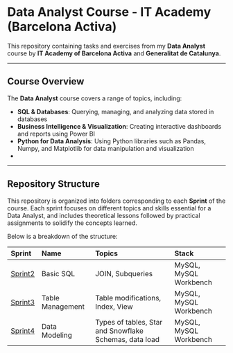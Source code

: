 # Data Analyst Course - IT Academy (Barcelona Activa)

This repository containing tasks and exercises from my  **Data Analyst** course by **IT Academy of Barcelona Activa** and **Generalitat de Catalunya**.

---

## Course Overview

The **Data Analyst** course covers a range of topics, including:
- **SQL & Databases**: Querying, managing, and analyzing data stored in databases
- **Business Intelligence & Visualization**: Creating interactive dashboards and reports using Power BI
- **Python for Data Analysis**: Using Python libraries such as Pandas, Numpy, and Matplotlib for data manipulation and visualization
- 
---

## Repository Structure

This repository is organized into folders corresponding to each **Sprint** of the course. Each sprint focuses on different topics and skills essential for a Data Analyst, and includes theoretical lessons followed by practical assignments to solidify the concepts learned.

Below is a breakdown of the structure:

| Sprint | Name | Topics | Stack | 
| :---------------------- | :---------------------- | :---------------------- | :---------------------- |
| [Sprint2](sprint2) | Basic SQL | JOIN, Subqueries | MySQL, MySQL Workbench |
| [Sprint3](sprint3) | Table Management | Table modifications, Index, View | MySQL, MySQL Workbench |
| [Sprint4](sprint4) | Data Modeling | Types of tables, Star and Snowflake Schemas, data load | MySQL, MySQL Workbench |


